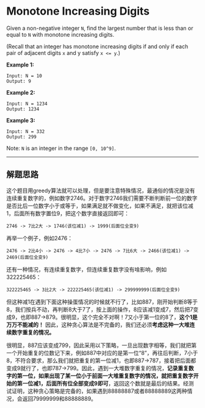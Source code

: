 # Monotone Increasing Digits # 

Given a non-negative integer `N`, find the largest number that is less than or equal to `N` with monotone increasing digits.

(Recall that an integer has monotone increasing digits if and only if each pair of adjacent digits `x` and y satisfy `x <= y`.)

**Example 1:**
```
Input: N = 10
Output: 9
```
**Example 2:**
```
Input: N = 1234
Output: 1234
```
**Example 3:**
```
Input: N = 332
Output: 299
```
Note: `N` is an integer in the range `[0, 10^9]`.

---
## 解题思路 ##
这个题目用greedy算法就可以处理，但是要注意特殊情况，最通俗的情况是没有连续重复数字的，例如数字2746。对于数字2746我们需要不断判断前一位的数字是否比后一位数字小于或等于，如果满足就不做变化，如果不满足，就把该位减1，后面所有数字置位9，把这个数字直接返回即可：
```
2746 -> 7比2大 -> 1746(该位减1) -> 1999(后面位全变9)
```
再举一个例子，例如2476：
```
2476 -> 2比4小 -> 2476 -> 4比7小 -> 2476 -> 7比6大 -> 2466(该位减1) -> 2469(后面位全变9)
```
还有一种情况，有连续重复数字，但连续重复数字没有啥影响，例如322225465：
```
322225465 -> 3比2大 -> 222225465(该位减1) -> 299999999(后面位全变9)
```

但这种减1在遇到下面这种操蛋情况的时候就不行了，比如887，刚开始判断8等于8，我们按兵不动，再判断8大于7了，按上面的操作，8应该减1变成7，然后把7变成9，也即887->879。很明显，这个完全不对啊！7又小于第一位的8了，**这个1是万万不能减的！** 因此，这种贪心算法是不完备的，我们还必须**考虑这种一大堆连续数字重复的情况。**

很明显，887应该变成799，因此采用以下策略，一旦出现数字相等，我们就把第一个开始重复的位数记下来，例如887中对应的是第一位“8”，再往后判断，7小于8，不符合要求，那么我们就把重复的第一位减1，也即887->787，接着把后面都变成9就行了，也即787->799。因此，遇到一大堆数字重复的情况，**记录重复数字的第一位，如果出现了某一位小于前面一大堆重复数字的情况，就把重复数字开始的第一位减1，后面所有位全部变成9即可**，返回这个数就是最后的结果。经测试证明，这种贪心策略是完备的，如果遇到88888887或者88888889这两种情况，会返回79999999和88888889。


